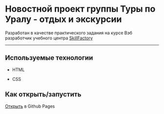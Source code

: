 <!-- SkillFactory PHPDEV-34 Рыков Денис-->
<!--5.11. Практическая работа -->

# Новостной проект группы Туры по Уралу - отдых и экскурсии

Разработан в качестве практического задания на курсе Вэб разработчик учебного центра [SkillFactory](https://lms.skillfactory.ru/ "Перейти на сайт учебного центра")
____

## Используемые технологии

* HTML

* CSS

## Как открыть/запустить

[Открыть](https://denor74.github.io/SF-PR-5-11/ "Открыть в Github Pages") в Github Pages